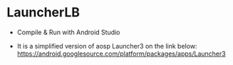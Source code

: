 LauncherLB
==========

- Compile & Run with Android Studio

- It is a simplified version of aosp Launcher3 on the link below:
  https://android.googlesource.com/platform/packages/apps/Launcher3
